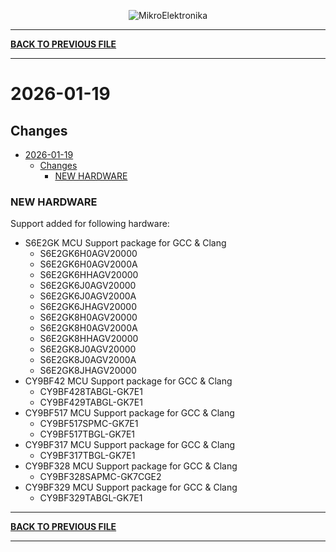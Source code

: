 <p align="center">
  <img src="http://www.mikroe.com/img/designs/beta/logo_small.png?raw=true" alt="MikroElektronika"/>
</p>

---

**[BACK TO PREVIOUS FILE](../changelog.md)**

---

# 2026-01-19

## Changes

- [2026-01-19](#2026-01-19)
  - [Changes](#changes)
    - [NEW HARDWARE](#new-hardware)

### NEW HARDWARE

Support added for following hardware:

+ S6E2GK MCU Support package for GCC & Clang
  + S6E2GK6H0AGV20000
  + S6E2GK6H0AGV2000A
  + S6E2GK6HHAGV20000
  + S6E2GK6J0AGV20000
  + S6E2GK6J0AGV2000A
  + S6E2GK6JHAGV20000
  + S6E2GK8H0AGV20000
  + S6E2GK8H0AGV2000A
  + S6E2GK8HHAGV20000
  + S6E2GK8J0AGV20000
  + S6E2GK8J0AGV2000A
  + S6E2GK8JHAGV20000
+ CY9BF42 MCU Support package for GCC & Clang
  + CY9BF428TABGL-GK7E1
  + CY9BF429TABGL-GK7E1
+ CY9BF517 MCU Support package for GCC & Clang
  + CY9BF517SPMC-GK7E1
  + CY9BF517TBGL-GK7E1
+ CY9BF317 MCU Support package for GCC & Clang
  + CY9BF317TBGL-GK7E1
+ CY9BF328 MCU Support package for GCC & Clang
  + CY9BF328SAPMC-GK7CGE2
+ CY9BF329 MCU Support package for GCC & Clang
  + CY9BF329TABGL-GK7E1

---

**[BACK TO PREVIOUS FILE](../changelog.md)**

---
